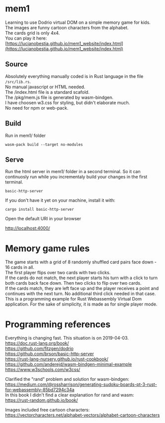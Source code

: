 # mem1

Learning to use Dodrio virtual DOM on a simple memory game for kids.  
The images are funny cartoon characters from the alphabet.  
The cards grid is only 4x4.  
You can play it here:  
[https://lucianobestia.github.io/mem1_website/index.html](https://lucianobestia.github.io/mem1_website/index.html)
 

## Source

Absolutely everything manually coded is in Rust language in the file `/src/lib.rs`.  
No manual javascript or HTML needed.  
The /index.html file is a standard scafold.  
The  /pkg/mem.js file is generated by wasm-bindgen.  
I have choosen w3.css for styling, but didn't elaborate much.   
No need for npm or web-pack.

## Build
Run in mem1/ folder

```
wasm-pack build --target no-modules
```

## Serve

Run the html server in mem1/ folder in a second terminal.
So it can continuosly run while you incrementaly build your changes in the first terminal.

```
basic-http-server
```
If you don't have it yet on your machine, install it with:
```
cargo install basic-http-server
```
Open the default URI in your browser

[http://localhost:4000/](http://localhost:4000/)

# Memory game rules

The game starts with a grid of 8 randomly shuffled card pairs face down - 16 cards in all.  
The first player flips over two cards with two clicks.  
If the cards do not match, the next player starts his turn with a click to turn both cards back face down. Then two clicks to flip over two cards.  
If the cards match, they are left face up and the player receives a point and continues with the next turn. No additional third click needed in that case.  
This is a programming example for Rust Webassembly Virtual Dom application. 
For the sake of simplicity, it is made as for single player mode. 

# Programming references
Everything is changing fast. This situation is on 2019-04-03.  
https://doc.rust-lang.org/book/  
https://github.com/fitzgen/dodrio  
https://github.com/brson/basic-http-server    
https://rust-lang-nursery.github.io/rust-cookbook/    
https://github.com/anderejd/wasm-bindgen-minimal-example  
https://www.w3schools.com/w3css/  

Clarified the "rand" problem and solution for wasm-bindgen:  
https://medium.com/@rossharrison/generating-sudoku-boards-pt-3-rust-for-webassembly-85bd7294c34a  
In this book I didn't find a clear explanation for rand and wasm:  
https://rust-random.github.io/book/  

Images included free cartoon characters:  
https://vectorcharacters.net/alphabet-vectors/alphabet-cartoon-characters  

